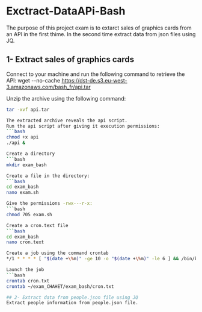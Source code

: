 # Exctract-DataAPi-Bash
The purpose of this project exam is to extarct sales of graphics cards from an API in the first thime. In the second time extract data from json files using JQ.
## 1- Extract sales of graphics cards
Connect to your machine and run the following command to retrieve the API:
wget --no-cache https://dst-de.s3.eu-west-3.amazonaws.com/bash_fr/api.tar

Unzip the archive using the following command:
```bash
tar -xvf api.tar

The extracted archive reveals the api script.
Run the api script after giving it execution permissions:
```bash
chmod +x api  
./api &

Create a directory
```bash
mkdir exam_bash

Create a file in the directory:
```bash
cd exam_bash  
nano exam.sh

Give the permissions -rwx---r-x:
```bash
chmod 705 exam.sh

Create a cron.text file
```bash
cd exam_bash  
nano cron.text

Create a job using the command crontab
*/1 * * * * [ "$(date +\%m)" -ge 10 -o "$(date +\%m)" -le 6 ] && /bin/bash ~/exam_CHAHET/exam_bash/exam.sh

Launch the job
```bash
crontab cron.txt
crontab ~/exam_CHAHET/exam_bash/cron.txt

## 2- Extract data from people.json file using JQ
Extract people information from people.json file.

